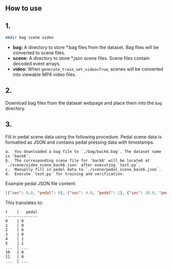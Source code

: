 ## How to use 
## 1. 
```bash 
mkdir bag scene video 
``` 
- **bag:**  A directory to store *.bag files from the dataset. Bag files will be converted to scene files. 
- **scene:** A directory to store *.json scene files. Scene files contain decoded event arrays. 
- **video:** When `generate_train_set_video=True`, scenes will be converted into viewable MP4 video files. 

## 2. 
Download bag files from the dataset webpage and place them into the `bag` directory. 

## 3. 
Fill in pedal scene data using the following procedure. Pedal scene data is formatted as JSON and contains pedal pressing data with timestamps. 
``` 
a.  You downloaded a bag file to `./bag/back6.bag`. The dataset name is 'back6'. 
b.  The corresponding scene file for 'back6' will be located at `./scene/video_scene_back6.json` after executing `test.py`. 
c.  Manually fill in pedal data to `./scene/pedal_scene_back6.json`. 
d.  Execute `test.py` for training and verification. 
``` 

Example pedal JSON file content: 

```json 
[{"sec": 0.0, "pedal": 0}, {"sec": 4.0, "pedal": 1}, {"sec": 10.0, "pedal": 0}, {"sec": 22.0, "pedal": 0.5}, {"sec": 29.0, "pedal": 1}] 
``` 
This translates to: 

``` 
t    |   pedal 
-------------- 
0    | 0 
1    | 0 
2    | 0 
3    | 0 
4    | 1 
5    | 1 
...  | ... 
10   | 0 
11   | 0 
...  | ... 
``` 